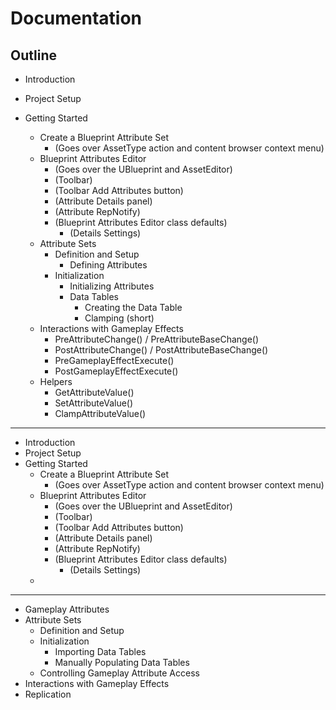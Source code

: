 # Documentation

## Outline

- Introduction
- Project Setup

- Getting Started
  - Create a Blueprint Attribute Set
    - (Goes over AssetType action and content browser context menu)
  - Blueprint Attributes Editor
    - (Goes over the UBlueprint and AssetEditor)
    - (Toolbar)
    - (Toolbar Add Attributes button)
    - (Attribute Details panel)
    - (Attribute RepNotify)
    - (Blueprint Attributes Editor class defaults)
      - (Details Settings)
  - Attribute Sets
    - Definition and Setup
      - Defining Attributes
    - Initialization
      - Initializing Attributes
      - Data Tables
        - Creating the Data Table
        - Clamping (short)
  - Interactions with Gameplay Effects
    - PreAttributeChange() / PreAttributeBaseChange()
    - PostAttributeChange() / PostAttributeBaseChange()
    - PreGameplayEffectExecute()
    - PostGameplayEffectExecute()
  - Helpers
    - GetAttributeValue()
    - SetAttributeValue()
    - ClampAttributeValue()
    
    

---

- Introduction
- Project Setup
- Getting Started
  - Create a Blueprint Attribute Set
    - (Goes over AssetType action and content browser context menu)
  - Blueprint Attributes Editor
    - (Goes over the UBlueprint and AssetEditor)
    - (Toolbar)
    - (Toolbar Add Attributes button)
    - (Attribute Details panel)
    - (Attribute RepNotify)
    - (Blueprint Attributes Editor class defaults)
      - (Details Settings)
  - 

---

- Gameplay Attributes
- Attribute Sets
  - Definition and Setup
  - Initialization
    - Importing Data Tables
    - Manually Populating Data Tables
  - Controlling Gameplay Attribute Access
- Interactions with Gameplay Effects
- Replication
